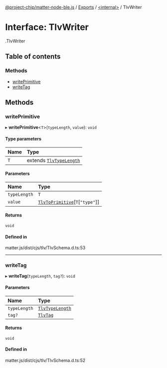 [@project-chip/matter-node-ble.js](../README.md) / [Exports](../modules.md) / [<internal\>](../modules/internal_.md) / TlvWriter

# Interface: TlvWriter

[<internal>](../modules/internal_.md).TlvWriter

## Table of contents

### Methods

- [writePrimitive](internal_.TlvWriter.md#writeprimitive)
- [writeTag](internal_.TlvWriter.md#writetag)

## Methods

### writePrimitive

▸ **writePrimitive**<`T`\>(`typeLength`, `value`): `void`

#### Type parameters

| Name | Type |
| :------ | :------ |
| `T` | extends [`TlvTypeLength`](../modules/internal_.md#tlvtypelength) |

#### Parameters

| Name | Type |
| :------ | :------ |
| `typeLength` | `T` |
| `value` | [`TlvToPrimitive`](../modules/internal_.md#tlvtoprimitive)[`T`[``"type"``]] |

#### Returns

`void`

#### Defined in

matter.js/dist/cjs/tlv/TlvSchema.d.ts:53

___

### writeTag

▸ **writeTag**(`typeLength`, `tag?`): `void`

#### Parameters

| Name | Type |
| :------ | :------ |
| `typeLength` | [`TlvTypeLength`](../modules/internal_.md#tlvtypelength) |
| `tag?` | [`TlvTag`](../modules/internal_.md#tlvtag) |

#### Returns

`void`

#### Defined in

matter.js/dist/cjs/tlv/TlvSchema.d.ts:52
